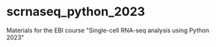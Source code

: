 # scrnaseq_python_2023
Materials for the EBI course "Single-cell RNA-seq analysis using Python 2023"
